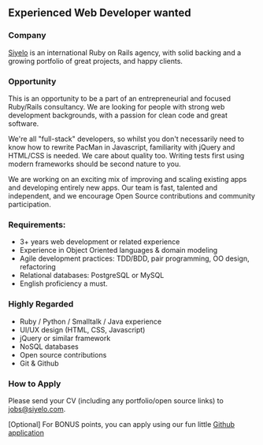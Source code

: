 ## Experienced Web Developer wanted

### Company

[Siyelo](www.siyelo.com) is an international Ruby on Rails agency, with solid backing and a growing portfolio of great projects, and happy clients.

### Opportunity

This is an opportunity to be a part of an entrepreneurial and focused Ruby/Rails consultancy. We are looking for people with strong web development backgrounds, with a passion for clean code and great software.

We're all "full-stack" developers, so whilst you don't necessarily need to know how to rewrite PacMan in Javascript, familiarity with jQuery and HTML/CSS is needed. We care about quality too. Writing tests first using modern frameworks should be second nature to you.

We are working on an exciting mix of improving and scaling existing apps and developing entirely new apps. Our team is fast, talented and independent, and we encourage Open Source contributions and community participation.

### Requirements:

  - 3+ years web development or related experience
  - Experience in Object Oriented languages & domain modeling
  - Agile development practices: TDD/BDD, pair programming, OO design, refactoring
  - Relational databases: PostgreSQL or MySQL
  - English proficiency a must.

### Highly Regarded

  - Ruby / Python / Smalltalk / Java experience
  - UI/UX design (HTML, CSS, Javascript)
  - jQuery or similar framework
  - NoSQL databases
  - Open source contributions
  - Git & Github

### How to Apply

Please send your CV (including any portfolio/open source links) to [jobs@siyelo.com](mailto:jobs@siyelo.com).

[Optional] For BONUS points, you can apply using our fun little [Github application](http://github.com/siyelo/job-application)
